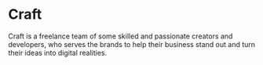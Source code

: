 # Craft
Craft is a freelance team of some skilled and passionate creators and developers, who serves the brands to help their business stand out and turn their ideas into digital realities.
